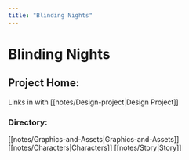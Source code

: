 ```yaml
---
title: "Blinding Nights"
---
```


# Blinding Nights

## Project Home:
Links in with [[notes/Design-project|Design Project]]

### Directory:
[[notes/Graphics-and-Assets|Graphics-and-Assets]]
[[notes/Characters|Characters]]
[[notes/Story|Story]]
